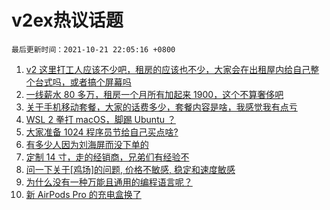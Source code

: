 # v2ex热议话题

`最后更新时间：2021-10-21 22:05:16 +0800`

1. [v2 这里打工人应该不少吧，租房的应该也不少，大家会在出租屋内给自己整个台式吗，或者搞个屏幕吗](https://www.v2ex.com/t/809392)
1. [一线薪水 80 多万，租房一个月所有加起来 1900，这个不算奢侈吧](https://www.v2ex.com/t/809471)
1. [关于手机移动套餐，大家的话费多少，套餐内容是啥，我感觉我有点亏](https://www.v2ex.com/t/809441)
1. [WSL 2 拳打 macOS，脚踢 Ubuntu ？](https://www.v2ex.com/t/809474)
1. [大家准备 1024 程序员节给自己买点啥?](https://www.v2ex.com/t/809476)
1. [有多少人因为刘海屏而没下单的](https://www.v2ex.com/t/809484)
1. [定制 14 寸，走的经销商，兄弟们有经验不](https://www.v2ex.com/t/809397)
1. [问一下关于[鸡场]的问题, 价格不敏感, 稳定和速度敏感](https://www.v2ex.com/t/809349)
1. [为什么没有一种万能且通用的编程语言呢？](https://www.v2ex.com/t/809557)
1. [新 AirPods Pro 的充电盒换了](https://www.v2ex.com/t/809422)

